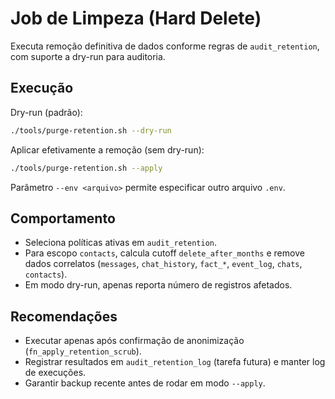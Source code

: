 # Job de Limpeza (Hard Delete)

Executa remoção definitiva de dados conforme regras de `audit_retention`, com suporte a dry-run para auditoria.

## Execução

Dry-run (padrão):

```bash
./tools/purge-retention.sh --dry-run
```

Aplicar efetivamente a remoção (sem dry-run):

```bash
./tools/purge-retention.sh --apply
```

Parâmetro `--env <arquivo>` permite especificar outro arquivo `.env`.

## Comportamento

- Seleciona políticas ativas em `audit_retention`.
- Para escopo `contacts`, calcula cutoff `delete_after_months` e remove dados correlatos (`messages`, `chat_history`, `fact_*`, `event_log`, `chats`, `contacts`).
- Em modo dry-run, apenas reporta número de registros afetados.

## Recomendações

- Executar apenas após confirmação de anonimização (`fn_apply_retention_scrub`).
- Registrar resultados em `audit_retention_log` (tarefa futura) e manter log de execuções.
- Garantir backup recente antes de rodar em modo `--apply`.
